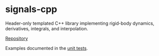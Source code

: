 # signals-cpp

Header-only templated C++ library implementing rigid-body dynamics, derivatives, integrals, and interpolation.

[Repository](https://github.com/goromal/signals-cpp)

Examples documented in the [unit tests](https://github.com/goromal/signals-cpp/tree/master/tests).

